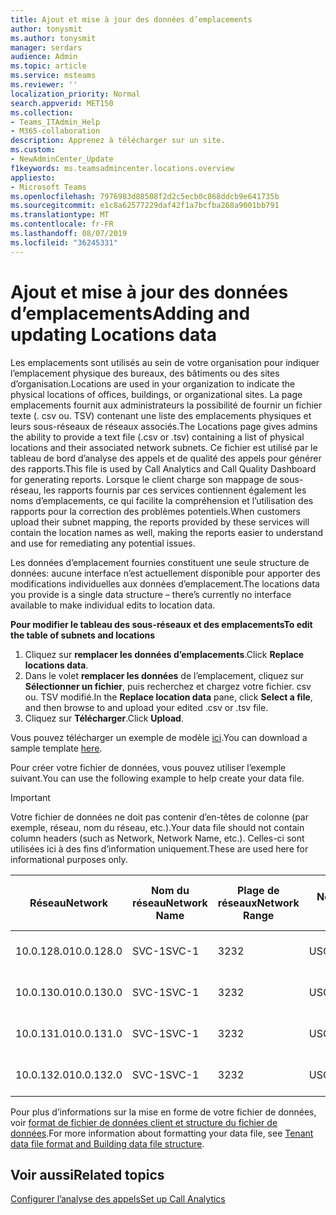 ```yaml
---
title: Ajout et mise à jour des données d’emplacements
author: tonysmit
ms.author: tonysmit
manager: serdars
audience: Admin
ms.topic: article
ms.service: msteams
ms.reviewer: ''
localization_priority: Normal
search.appverid: MET150
ms.collection:
- Teams_ITAdmin_Help
- M365-collaboration
description: Apprenez à télécharger sur un site.
ms.custom:
- NewAdminCenter_Update
f1keywords: ms.teamsadmincenter.locations.overview
appliesto:
- Microsoft Teams
ms.openlocfilehash: 7976983d88508f2d2c5ecb0c868ddcb9e641735b
ms.sourcegitcommit: e1c8a62577229daf42f1a7bcfba268a9001bb791
ms.translationtype: MT
ms.contentlocale: fr-FR
ms.lasthandoff: 08/07/2019
ms.locfileid: "36245331"
---
```

<a name="adding-and-updating-locations-data"></a><span data-ttu-id="c1104-103">Ajout et mise à jour des données d’emplacements</span><span class="sxs-lookup"><span data-stu-id="c1104-103">Adding and updating Locations data</span></span>
============================

<span data-ttu-id="c1104-104">Les emplacements sont utilisés au sein de votre organisation pour indiquer l’emplacement physique des bureaux, des bâtiments ou des sites d’organisation.</span><span class="sxs-lookup"><span data-stu-id="c1104-104">Locations are used in your organization to indicate the physical locations of offices, buildings, or organizational sites.</span></span> <span data-ttu-id="c1104-105">La page emplacements fournit aux administrateurs la possibilité de fournir un fichier texte (. csv ou. TSV) contenant une liste des emplacements physiques et leurs sous-réseaux de réseaux associés.</span><span class="sxs-lookup"><span data-stu-id="c1104-105">The Locations page gives admins the ability to provide a text file (.csv or .tsv) containing a list of physical locations and their associated network subnets.</span></span> <span data-ttu-id="c1104-106">Ce fichier est utilisé par le tableau de bord d’analyse des appels et de qualité des appels pour générer des rapports.</span><span class="sxs-lookup"><span data-stu-id="c1104-106">This file is used by Call Analytics and Call Quality Dashboard for generating reports.</span></span> <span data-ttu-id="c1104-107">Lorsque le client charge son mappage de sous-réseau, les rapports fournis par ces services contiennent également les noms d’emplacements, ce qui facilite la compréhension et l’utilisation des rapports pour la correction des problèmes potentiels.</span><span class="sxs-lookup"><span data-stu-id="c1104-107">When customers upload their subnet mapping, the reports provided by these services will contain the location names as well, making the reports easier to understand and use for remediating any potential issues.</span></span>

<span data-ttu-id="c1104-108">Les données d’emplacement fournies constituent une seule structure de données: aucune interface n’est actuellement disponible pour apporter des modifications individuelles aux données d’emplacement.</span><span class="sxs-lookup"><span data-stu-id="c1104-108">The locations data you provide is a single data structure – there’s currently no interface available to make individual edits to location data.</span></span> 

<span data-ttu-id="c1104-109">**Pour modifier le tableau des sous-réseaux et des emplacements**</span><span class="sxs-lookup"><span data-stu-id="c1104-109">**To edit the table of subnets and locations**</span></span>

1. <span data-ttu-id="c1104-110">Cliquez sur **remplacer les données d’emplacements**.</span><span class="sxs-lookup"><span data-stu-id="c1104-110">Click **Replace locations data**.</span></span>
2. <span data-ttu-id="c1104-111">Dans le volet **remplacer les données** de l’emplacement, cliquez sur **Sélectionner un fichier**, puis recherchez et chargez votre fichier. csv ou. TSV modifié.</span><span class="sxs-lookup"><span data-stu-id="c1104-111">In the **Replace location data** pane, click **Select a file**, and then browse to and upload your edited .csv or .tsv file.</span></span> 
3. <span data-ttu-id="c1104-112">Cliquez sur **Télécharger**.</span><span class="sxs-lookup"><span data-stu-id="c1104-112">Click **Upload**.</span></span> 


<span data-ttu-id="c1104-113">Vous pouvez télécharger un exemple de modèle [ici](https://github.com/MicrosoftDocs/OfficeDocs-SkypeForBusiness/blob/live/Teams/downloads/locations-template.zip?raw=true).</span><span class="sxs-lookup"><span data-stu-id="c1104-113">You can download a sample template [here](https://github.com/MicrosoftDocs/OfficeDocs-SkypeForBusiness/blob/live/Teams/downloads/locations-template.zip?raw=true).</span></span>

<span data-ttu-id="c1104-114">Pour créer votre fichier de données, vous pouvez utiliser l’exemple suivant.</span><span class="sxs-lookup"><span data-stu-id="c1104-114">You can use the following example to help create your data file.</span></span> 

> [!IMPORTANT]
> <span data-ttu-id="c1104-115">Votre fichier de données ne doit pas contenir d’en-têtes de colonne (par exemple, réseau, nom du réseau, etc.).</span><span class="sxs-lookup"><span data-stu-id="c1104-115">Your data file should not contain column headers (such as Network, Network Name, etc.).</span></span> <span data-ttu-id="c1104-116">Celles-ci sont utilisées ici à des fins d’information uniquement.</span><span class="sxs-lookup"><span data-stu-id="c1104-116">These are used here for informational purposes only.</span></span> </br>

|<span data-ttu-id="c1104-117">Réseau</span><span class="sxs-lookup"><span data-stu-id="c1104-117">Network</span></span>|<span data-ttu-id="c1104-118">Nom du réseau</span><span class="sxs-lookup"><span data-stu-id="c1104-118">Network Name</span></span>|<span data-ttu-id="c1104-119">Plage de réseaux</span><span class="sxs-lookup"><span data-stu-id="c1104-119">Network Range</span></span>|<span data-ttu-id="c1104-120">Nom du bâtiment</span><span class="sxs-lookup"><span data-stu-id="c1104-120">Building Name</span></span>|<span data-ttu-id="c1104-121">Type de propriété</span><span class="sxs-lookup"><span data-stu-id="c1104-121">Ownership Type</span></span>|<span data-ttu-id="c1104-122">Type de bâtiment</span><span class="sxs-lookup"><span data-stu-id="c1104-122">Building Type</span></span>|<span data-ttu-id="c1104-123">Créer un type de bureau</span><span class="sxs-lookup"><span data-stu-id="c1104-123">Building Office Type</span></span>|<span data-ttu-id="c1104-124">Ville</span><span class="sxs-lookup"><span data-stu-id="c1104-124">City</span></span>|<span data-ttu-id="c1104-125">Code postal</span><span class="sxs-lookup"><span data-stu-id="c1104-125">Zip Code</span></span>|<span data-ttu-id="c1104-126">Pays</span><span class="sxs-lookup"><span data-stu-id="c1104-126">Country</span></span>|<span data-ttu-id="c1104-127">État</span><span class="sxs-lookup"><span data-stu-id="c1104-127">State</span></span>|<span data-ttu-id="c1104-128">Région</span><span class="sxs-lookup"><span data-stu-id="c1104-128">Region</span></span>|<span data-ttu-id="c1104-129">Dans l’entreprise</span><span class="sxs-lookup"><span data-stu-id="c1104-129">Inside Corp</span></span>|<span data-ttu-id="c1104-130">Itinéraire rapide</span><span class="sxs-lookup"><span data-stu-id="c1104-130">Express Route</span></span>|
|-|-|-|-|-|-|-|-|-|-|-|-|-|-|
|<span data-ttu-id="c1104-131">10.0.128.0</span><span class="sxs-lookup"><span data-stu-id="c1104-131">10.0.128.0</span></span> |<span data-ttu-id="c1104-132">SVC-1</span><span class="sxs-lookup"><span data-stu-id="c1104-132">SVC-1</span></span>|<span data-ttu-id="c1104-133">32</span><span class="sxs-lookup"><span data-stu-id="c1104-133">32</span></span>|<span data-ttu-id="c1104-134">USCAMTV001</span><span class="sxs-lookup"><span data-stu-id="c1104-134">USCAMTV001</span></span>|<span data-ttu-id="c1104-135">Contoso bail RE&F</span><span class="sxs-lookup"><span data-stu-id="c1104-135">Contoso Leased RE&F</span></span>|<span data-ttu-id="c1104-136">Bureau</span><span class="sxs-lookup"><span data-stu-id="c1104-136">Office</span></span>|<span data-ttu-id="c1104-137">RE&F</span><span class="sxs-lookup"><span data-stu-id="c1104-137">RE&F</span></span>|<span data-ttu-id="c1104-138">Affichage de montagne</span><span class="sxs-lookup"><span data-stu-id="c1104-138">Mountain View</span></span>|<span data-ttu-id="c1104-139">94043</span><span class="sxs-lookup"><span data-stu-id="c1104-139">94043</span></span>|<span data-ttu-id="c1104-140">Nous</span><span class="sxs-lookup"><span data-stu-id="c1104-140">US</span></span>|<span data-ttu-id="c1104-141">CA</span><span class="sxs-lookup"><span data-stu-id="c1104-141">CA</span></span>|<span data-ttu-id="c1104-142">Nous</span><span class="sxs-lookup"><span data-stu-id="c1104-142">US</span></span>|<span data-ttu-id="c1104-143">1</span><span class="sxs-lookup"><span data-stu-id="c1104-143">1</span></span>|<span data-ttu-id="c1104-144">1</span><span class="sxs-lookup"><span data-stu-id="c1104-144">1</span></span>|
|<span data-ttu-id="c1104-145">10.0.130.0</span><span class="sxs-lookup"><span data-stu-id="c1104-145">10.0.130.0</span></span> |<span data-ttu-id="c1104-146">SVC-1</span><span class="sxs-lookup"><span data-stu-id="c1104-146">SVC-1</span></span>|<span data-ttu-id="c1104-147">32</span><span class="sxs-lookup"><span data-stu-id="c1104-147">32</span></span>|<span data-ttu-id="c1104-148">USCAMTV001</span><span class="sxs-lookup"><span data-stu-id="c1104-148">USCAMTV001</span></span>|<span data-ttu-id="c1104-149">Contoso bail RE&F</span><span class="sxs-lookup"><span data-stu-id="c1104-149">Contoso Leased RE&F</span></span>|<span data-ttu-id="c1104-150">Bureau</span><span class="sxs-lookup"><span data-stu-id="c1104-150">Office</span></span>|<span data-ttu-id="c1104-151">RE&F</span><span class="sxs-lookup"><span data-stu-id="c1104-151">RE&F</span></span>|<span data-ttu-id="c1104-152">Affichage de montagne</span><span class="sxs-lookup"><span data-stu-id="c1104-152">Mountain View</span></span>|<span data-ttu-id="c1104-153">94043</span><span class="sxs-lookup"><span data-stu-id="c1104-153">94043</span></span>|<span data-ttu-id="c1104-154">Nous</span><span class="sxs-lookup"><span data-stu-id="c1104-154">US</span></span>|<span data-ttu-id="c1104-155">CA</span><span class="sxs-lookup"><span data-stu-id="c1104-155">CA</span></span>|<span data-ttu-id="c1104-156">Nous</span><span class="sxs-lookup"><span data-stu-id="c1104-156">US</span></span>|<span data-ttu-id="c1104-157">1</span><span class="sxs-lookup"><span data-stu-id="c1104-157">1</span></span>|<span data-ttu-id="c1104-158">1</span><span class="sxs-lookup"><span data-stu-id="c1104-158">1</span></span>|
|<span data-ttu-id="c1104-159">10.0.131.0</span><span class="sxs-lookup"><span data-stu-id="c1104-159">10.0.131.0</span></span> |<span data-ttu-id="c1104-160">SVC-1</span><span class="sxs-lookup"><span data-stu-id="c1104-160">SVC-1</span></span>|<span data-ttu-id="c1104-161">32</span><span class="sxs-lookup"><span data-stu-id="c1104-161">32</span></span>|<span data-ttu-id="c1104-162">USCAMTV001</span><span class="sxs-lookup"><span data-stu-id="c1104-162">USCAMTV001</span></span>|<span data-ttu-id="c1104-163">Contoso bail RE&F</span><span class="sxs-lookup"><span data-stu-id="c1104-163">Contoso Leased RE&F</span></span>|<span data-ttu-id="c1104-164">Bureau</span><span class="sxs-lookup"><span data-stu-id="c1104-164">Office</span></span>|<span data-ttu-id="c1104-165">RE&F</span><span class="sxs-lookup"><span data-stu-id="c1104-165">RE&F</span></span>|<span data-ttu-id="c1104-166">Affichage de montagne</span><span class="sxs-lookup"><span data-stu-id="c1104-166">Mountain View</span></span>|<span data-ttu-id="c1104-167">94043</span><span class="sxs-lookup"><span data-stu-id="c1104-167">94043</span></span>|<span data-ttu-id="c1104-168">Nous</span><span class="sxs-lookup"><span data-stu-id="c1104-168">US</span></span>|<span data-ttu-id="c1104-169">CA</span><span class="sxs-lookup"><span data-stu-id="c1104-169">CA</span></span>|<span data-ttu-id="c1104-170">Nous</span><span class="sxs-lookup"><span data-stu-id="c1104-170">US</span></span>|<span data-ttu-id="c1104-171">1</span><span class="sxs-lookup"><span data-stu-id="c1104-171">1</span></span>|<span data-ttu-id="c1104-172">1</span><span class="sxs-lookup"><span data-stu-id="c1104-172">1</span></span>|
|<span data-ttu-id="c1104-173">10.0.132.0</span><span class="sxs-lookup"><span data-stu-id="c1104-173">10.0.132.0</span></span> |<span data-ttu-id="c1104-174">SVC-1</span><span class="sxs-lookup"><span data-stu-id="c1104-174">SVC-1</span></span>|<span data-ttu-id="c1104-175">32</span><span class="sxs-lookup"><span data-stu-id="c1104-175">32</span></span>|<span data-ttu-id="c1104-176">USCAMTV001</span><span class="sxs-lookup"><span data-stu-id="c1104-176">USCAMTV001</span></span>|<span data-ttu-id="c1104-177">Contoso bail RE&F</span><span class="sxs-lookup"><span data-stu-id="c1104-177">Contoso Leased RE&F</span></span>|<span data-ttu-id="c1104-178">Bureau</span><span class="sxs-lookup"><span data-stu-id="c1104-178">Office</span></span>|<span data-ttu-id="c1104-179">RE&F</span><span class="sxs-lookup"><span data-stu-id="c1104-179">RE&F</span></span>|<span data-ttu-id="c1104-180">Affichage de montagne</span><span class="sxs-lookup"><span data-stu-id="c1104-180">Mountain View</span></span>|<span data-ttu-id="c1104-181">94043</span><span class="sxs-lookup"><span data-stu-id="c1104-181">94043</span></span>|<span data-ttu-id="c1104-182">Nous</span><span class="sxs-lookup"><span data-stu-id="c1104-182">US</span></span>|<span data-ttu-id="c1104-183">CA</span><span class="sxs-lookup"><span data-stu-id="c1104-183">CA</span></span>|<span data-ttu-id="c1104-184">Nous</span><span class="sxs-lookup"><span data-stu-id="c1104-184">US</span></span>|<span data-ttu-id="c1104-185">1</span><span class="sxs-lookup"><span data-stu-id="c1104-185">1</span></span>|<span data-ttu-id="c1104-186">1</span><span class="sxs-lookup"><span data-stu-id="c1104-186">1</span></span>|


<span data-ttu-id="c1104-187">Pour plus d’informations sur la mise en forme de votre fichier de données, voir [format de fichier de données client et structure du fichier de données](turning-on-and-using-call-quality-dashboard.md#tenant-data-file-format-and-structure).</span><span class="sxs-lookup"><span data-stu-id="c1104-187">For more information about formatting your data file, see [Tenant data file format and Building data file structure](turning-on-and-using-call-quality-dashboard.md#tenant-data-file-format-and-structure).</span></span>


## <a name="related-topics"></a><span data-ttu-id="c1104-188">Voir aussi</span><span class="sxs-lookup"><span data-stu-id="c1104-188">Related topics</span></span>

[<span data-ttu-id="c1104-189">Configurer l’analyse des appels</span><span class="sxs-lookup"><span data-stu-id="c1104-189">Set up Call Analytics</span></span>](set-up-call-analytics.md)
